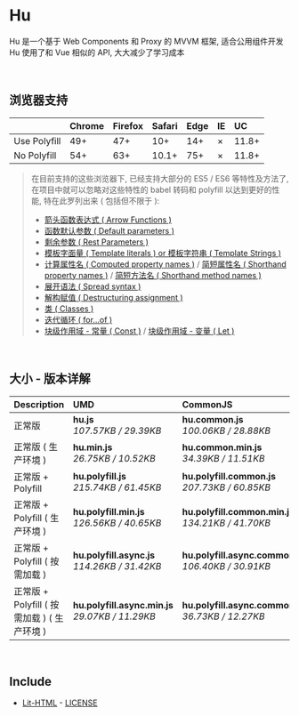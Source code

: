 # Hu
Hu 是一个基于 Web Components 和 Proxy 的 MVVM 框架, 适合公用组件开发<br>
Hu 使用了和 Vue 相似的 API, 大大减少了学习成本

<br>

## 浏览器支持

|              | Chrome | Firefox | Safari | Edge | IE | UC    |
| :-           | :-     | :-      | :-     | :-   | :- | :-    |
| Use Polyfill | 49+    | 47+     | 10+    | 14+  | ×  | 11.8+ |
| No Polyfill  | 54+    | 63+     | 10.1+  | 75+  | ×  | 11.8+ |

> 在目前支持的这些浏览器下, 已经支持大部分的 ES5 / ES6 等特性及方法了,<br>
> 在项目中就可以忽略对这些特性的 babel 转码和 polyfill 以达到更好的性能, 特在此罗列出来 ( 包括但不限于 ): <br>
  > - [箭头函数表达式 ( Arrow Functions )](https://developer.mozilla.org/zh-CN/docs/Web/JavaScript/Reference/Functions/Arrow_functions)
  > - [函数默认参数 ( Default parameters )](https://developer.mozilla.org/zh-CN/docs/Web/JavaScript/Reference/Functions/Default_parameters)
  > - [剩余参数 ( Rest Parameters )](https://developer.mozilla.org/zh-CN/docs/Web/JavaScript/Reference/Functions/Rest_parameters)
  > - [模板字面量 ( Template literals ) or 模板字符串 ( Template Strings )](https://developer.mozilla.org/zh-CN/docs/Web/JavaScript/Reference/template_strings)
  > - [计算属性名 ( Computed property names )](https://developer.mozilla.org/zh-CN/docs/Web/JavaScript/Reference/Operators/Object_initializer#计算属性名) / [简短属性名 ( Shorthand property names )](https://developer.mozilla.org/zh-CN/docs/Web/JavaScript/Reference/Operators/Object_initializer#属性定义) / [简短方法名 ( Shorthand method names )](https://developer.mozilla.org/zh-CN/docs/Web/JavaScript/Reference/Operators/Object_initializer#方法定义)
  > - [展开语法 ( Spread syntax )](https://developer.mozilla.org/zh-CN/docs/Web/JavaScript/Reference/Operators/Spread_syntax)
  > - [解构赋值 ( Destructuring assignment )](https://developer.mozilla.org/zh-CN/docs/Web/JavaScript/Reference/Operators/Destructuring_assignment)
  > - [类 ( Classes )](https://developer.mozilla.org/zh-CN/docs/Web/JavaScript/Reference/Classes)
  > - [迭代循环 ( for...of )](https://developer.mozilla.org/zh-CN/docs/Web/JavaScript/Reference/Statements/for...of)
  > - [块级作用域 - 常量 ( Const )](https://developer.mozilla.org/zh-CN/docs/Web/JavaScript/Reference/Statements/const) / [块级作用域 - 变量 ( Let )](https://developer.mozilla.org/zh-CN/docs/Web/JavaScript/Reference/Statements/let)

<br>

## 大小 - 版本详解
| Description | UMD | CommonJS | ES Module |
| :- | :- | :- | :- |
| 正常版 | **hu.js**<br>*107.57KB / 29.39KB* | **hu.common.js**<br>*100.06KB / 28.88KB* | **hu.esm.js**<br>*100.04KB / 28.86KB* |
| 正常版 ( 生产环境 ) | **hu.min.js**<br>*26.75KB / 10.52KB* | **hu.common.min.js**<br>*34.39KB / 11.51KB* | **hu.esm.min.js**<br>*26.58KB / 10.44KB* |
| 正常版 + Polyfill | **hu.polyfill.js**<br>*215.74KB / 61.45KB* | **hu.polyfill.common.js**<br>*207.73KB / 60.85KB* | **hu.polyfill.esm.js**<br>*207.71KB / 60.84KB* |
| 正常版 + Polyfill ( 生产环境 ) | **hu.polyfill.min.js**<br>*126.56KB / 40.65KB* | **hu.polyfill.common.min.js**<br>*134.21KB / 41.70KB* | **hu.polyfill.esm.min.js**<br>*126.39KB / 40.58KB* |
| 正常版 + Polyfill ( 按需加载 ) | **hu.polyfill.async.js**<br>*114.26KB / 31.42KB* | **hu.polyfill.async.common.js**<br>*106.40KB / 30.91KB* | **hu.polyfill.async.esm.js**<br>*106.39KB / 30.90KB* |
| 正常版 + Polyfill ( 按需加载 ) ( 生产环境 ) | **hu.polyfill.async.min.js**<br>*29.07KB / 11.29KB* | **hu.polyfill.async.common.min.js**<br>*36.73KB / 12.27KB* | **hu.polyfill.async.esm.min.js**<br>*28.91KB / 11.21KB* |

<br>

## Include
  - [Lit-HTML](https://github.com/Polymer/lit-html) \- [LICENSE](https://github.com/Polymer/lit-html/blob/master/LICENSE)